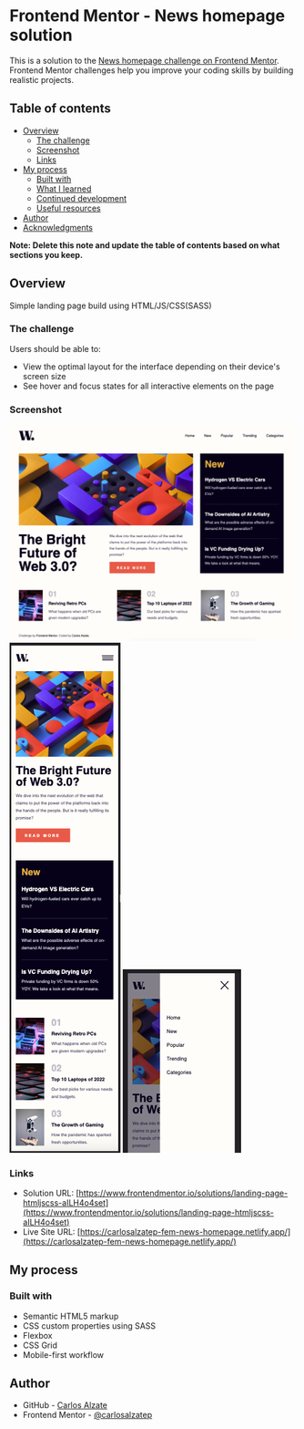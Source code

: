 # Frontend Mentor - News homepage solution

This is a solution to the [News homepage challenge on Frontend Mentor](https://www.frontendmentor.io/challenges/news-homepage-H6SWTa1MFl). Frontend Mentor challenges help you improve your coding skills by building realistic projects. 

## Table of contents

- [Overview](#overview)
  - [The challenge](#the-challenge)
  - [Screenshot](#screenshot)
  - [Links](#links)
- [My process](#my-process)
  - [Built with](#built-with)
  - [What I learned](#what-i-learned)
  - [Continued development](#continued-development)
  - [Useful resources](#useful-resources)
- [Author](#author)
- [Acknowledgments](#acknowledgments)

**Note: Delete this note and update the table of contents based on what sections you keep.**

## Overview

Simple landing page build using HTML/JS/CSS(SASS)

### The challenge

Users should be able to:

- View the optimal layout for the interface depending on their device's screen size
- See hover and focus states for all interactive elements on the page

### Screenshot

![](./screenshots/desktop.png)
![](./screenshots/mobile.png)
![](./screenshots/mobile-open-menu.png)

### Links

- Solution URL: [https://www.frontendmentor.io/solutions/landing-page-htmljscss-aILH4o4set](https://www.frontendmentor.io/solutions/landing-page-htmljscss-aILH4o4set)
- Live Site URL: [https://carlosalzatep-fem-news-homepage.netlify.app/](https://carlosalzatep-fem-news-homepage.netlify.app/)

## My process

### Built with

- Semantic HTML5 markup
- CSS custom properties using SASS
- Flexbox
- CSS Grid
- Mobile-first workflow


## Author

- GitHub - [Carlos Alzate](https://github.com/carlosalzatep/)
- Frontend Mentor - [@carlosalzatep](https://www.frontendmentor.io/profile/carlosalzatep)
